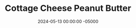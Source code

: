 ---
layout: post
title:  "Cottage Cheese Peanut Butter"
date:   2024-05-13 00:00:00 -05000
categories: 
- Recipes
- Meme Recipes
permalink: /recipes/cottage-cheese-peanut-butter
image: /assets/Food/Sweet Spreads/PB CC/pb-cc.jpg
ing: pbcc-ing
facts: pbcc-facts
section1: 
start2: 
section2: 
start3: 
section3: 
start4: 
section4: 
start5: 
section5: 
Prep: 5
Rest: 
Cook: 
Source1: 
Source2: 
whisk: https://s.samsungfood.com/yuICZ
tags: 
- peanut butter
- peanuts
- dry roasted
- blend
- spread
- banana
- overripe banana
- ripe banana
- cinnamon
- pb2
- pbfit
- powdered peanut butter
- peanut flour
- cottage cheese
- fat free cottage cheese
- nonfat cottage cheese
- non fat cottage cheese
Description: As someone who is loves cottage cheese and is addicted to peanut butter, this spread should help curb all my peanut butter cravings. It's blended together PB2, cottage cheese, and banana, for a delicious peanut flavored spread for my morning yogurt. For the same 32g serving, there is only 1/4 of the calories, and over twice the amount of protein per 100 g
Instructions: 
- Blend together cottage cheese, PB2, overripe banana, cinnamon, and almond extract in a small food processor.  Transfer to an airtight container, and store in the fridge.  Optionally garnish with peanuts and chickpeas as I did here<br><br>

- Pureed chickpeas can be used instead of cottage cheese, but you will want to add about 1/2 cup (120 g) of unsweetened vanilla almond milk and 1/4 tsp (1.5 g) salt
---